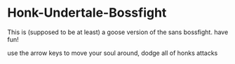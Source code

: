 # Honk-Undertale-Bossfight
This is (supposed to be at least) a goose version of the sans bossfight. have fun!

use the arrow keys to move your soul around, dodge all of honks attacks
